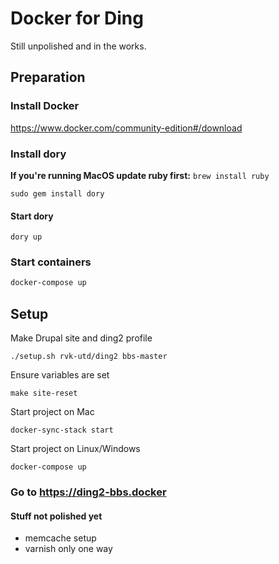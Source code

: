 # Docker for Ding

Still unpolished and in the works.

## Preparation

### Install Docker
https://www.docker.com/community-edition#/download

### Install dory
__If you're running MacOS update ruby first:__ ```brew install ruby```
```
sudo gem install dory
```

#### Start dory
```
dory up
```

### Start containers
```sh
docker-compose up
```

## Setup
Make Drupal site and ding2 profile
```
./setup.sh rvk-utd/ding2 bbs-master
```

Ensure variables are set
```
make site-reset
```

Start project on Mac
```
docker-sync-stack start
```

Start project on Linux/Windows
```
docker-compose up
```

### Go to https://ding2-bbs.docker

#### Stuff not polished yet

* memcache setup
* varnish only one way
